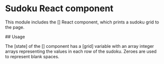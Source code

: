 # Sudoku React component

This module includes the [<SudokuGrid />] React component, which prints a sudoku grid to the page.

## Usage

The [state] of the [<SudokuGrid />] component has a [grid] variable with an array integer arrays representing the values in each row of the sudoku. Zeroes are used to represent blank spaces.